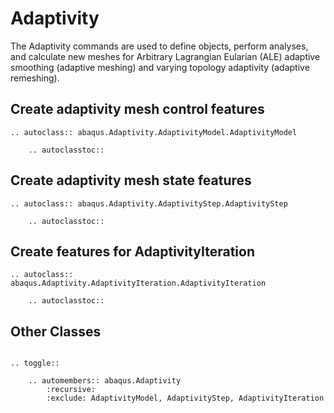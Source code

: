# Adaptivity

The Adaptivity commands are used to define objects, perform analyses, and calculate new meshes for Arbitrary Lagrangian Eularian (ALE) adaptive smoothing (adaptive meshing) and varying topology adaptivity (adaptive remeshing).

## Create adaptivity mesh control features

```{eval-rst}
.. autoclass:: abaqus.Adaptivity.AdaptivityModel.AdaptivityModel

    .. autoclasstoc::

```

## Create adaptivity mesh state features

```{eval-rst}
.. autoclass:: abaqus.Adaptivity.AdaptivityStep.AdaptivityStep

    .. autoclasstoc::

```

## Create features for AdaptivityIteration

```{eval-rst}
.. autoclass:: abaqus.Adaptivity.AdaptivityIteration.AdaptivityIteration

    .. autoclasstoc::

```

## Other Classes

```{eval-rst}

.. toggle::

    .. automembers:: abaqus.Adaptivity
        :recursive:
        :exclude: AdaptivityModel, AdaptivityStep, AdaptivityIteration
```

